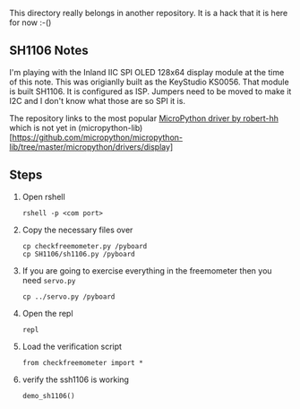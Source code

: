 
This directory really belongs in another repository.  It is a hack that it is here for now :-()

## SH1106 Notes
I'm playing with the Inland IIC SPI OLED 128x64 display module at the time of this note. This was origianlly built as the KeyStudio KS0056. That module is built SH1106.  It is configured as ISP.  Jumpers need to be moved to make it I2C and I don't know what those are so SPI it is.  

The repository links to the most popular [MicroPython driver by robert-hh](https://github.com/robert-hh/SH1106) which is not yet in (micropython-lib)[https://github.com/micropython/micropython-lib/tree/master/micropython/drivers/display]

## Steps
1. Open rshell 
    ```
    rshell -p <com port>
    ```
1. Copy the necessary files over
    ```
    cp checkfreemometer.py /pyboard
    cp SH1106/sh1106.py /pyboard
    ```
1. If you are going to exercise everything in the freemometer then you need `servo.py`
    ```
    cp ../servo.py /pyboard
    ```
1. Open the repl
    ```
    repl
    ```
1. Load the verification script
    ```
    from checkfreemometer import *
    ```
1. verify the ssh1106 is working
    ```
    demo_sh1106()
    ```
